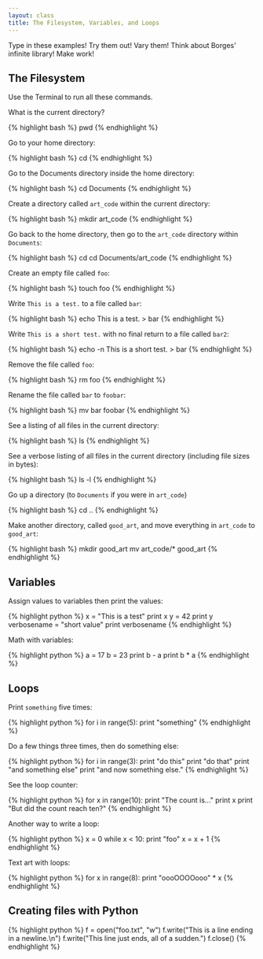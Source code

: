 ```yaml
---
layout: class
title: The Filesystem, Variables, and Loops
---
```


Type in these examples! Try them out! Vary them! Think about Borges' infinite library! Make work!

## The Filesystem

Use the Terminal to run all these commands.

What is the current directory?

{% highlight bash %}
pwd
{% endhighlight %}

Go to your home directory:

{% highlight bash %}
cd
{% endhighlight %}

Go to the Documents directory inside the home directory:

{% highlight bash %}
cd Documents
{% endhighlight %}

Create a directory called `art_code` within the current directory:

{% highlight bash %}
mkdir art_code
{% endhighlight %}

Go back to the home directory, then go to the `art_code` directory within `Documents`:

{% highlight bash %}
cd
cd Documents/art_code
{% endhighlight %}

Create an empty file called `foo`:

{% highlight bash %}
touch foo
{% endhighlight %}


Write `This is a test.` to a file called `bar`:

{% highlight bash %}
echo This is a test. > bar
{% endhighlight %}

Write `This is a short test.` with no final return to a file called `bar2`:

{% highlight bash %}
echo -n This is a short test. > bar
{% endhighlight %}

Remove the file called `foo`:

{% highlight bash %}
rm foo
{% endhighlight %}

Rename the file called `bar` to `foobar`:

{% highlight bash %}
mv bar foobar
{% endhighlight %}

See a listing of all files in the current directory:

{% highlight bash %}
ls
{% endhighlight %}

See a verbose listing of all files in the current directory (including file sizes in bytes):

{% highlight bash %}
ls -l
{% endhighlight %}

Go up a directory (to `Documents` if you were in `art_code`)

{% highlight bash %}
cd ..
{% endhighlight %}

Make another directory, called `good_art`, and move everything in `art_code` to `good_art`:


{% highlight bash %}
mkdir good_art
mv art_code/* good_art
{% endhighlight %}

## Variables

Assign values to variables then print the values:

{% highlight python %}
x = "This is a test"
print x
y = 42
print y
verbosename = "short value"
print verbosename
{% endhighlight %}

Math with variables:

{% highlight python %}
a = 17
b = 23
print b - a
print b * a
{% endhighlight %}

## Loops

Print `something` five times:

{% highlight python %}
for i in range(5):
    print "something"
{% endhighlight %}

Do a few things three times, then do something else:

{% highlight python %}
for i in range(3):
    print "do this"
    print "do that"
    print "and something else"
print "and now something else."
{% endhighlight %}

See the loop counter:

{% highlight python %}
for x in range(10):
    print "The count is..."
    print x
print "But did the count reach ten?"
{% endhighlight %}

Another way to write a loop:

{% highlight python %}
x = 0
while x < 10:
    print "foo"
    x = x + 1
{% endhighlight %}

Text art with loops:

{% highlight python %}
for x in range(8):
   print "oooOOOOooo" * x
{% endhighlight %}

## Creating files with Python

{% highlight python %}
f = open("foo.txt", "w")
f.write("This is a line ending in a newline.\n")
f.write("This line just ends, all of a sudden.")
f.close()
{% endhighlight %}
